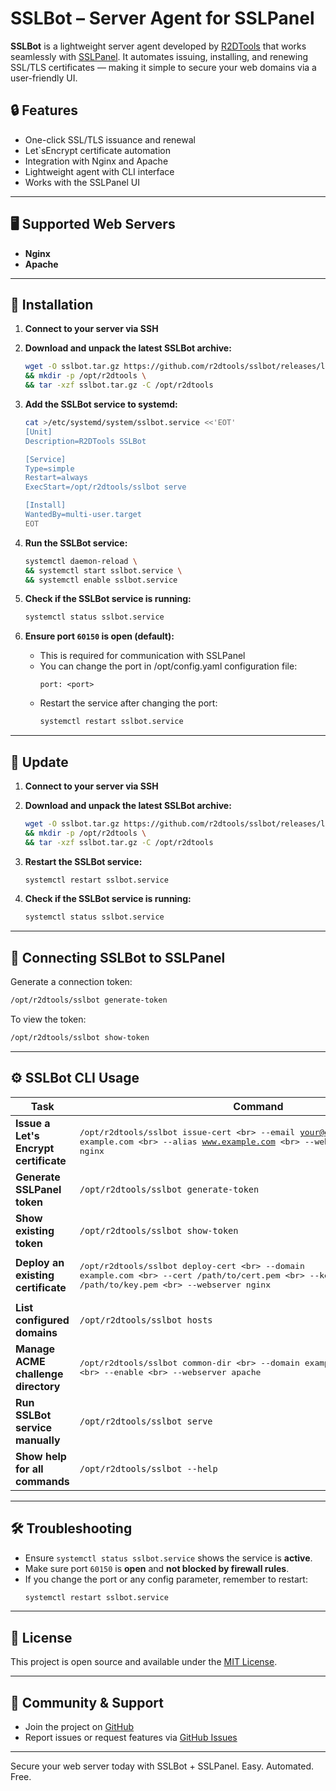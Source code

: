 # SSLBot – Server Agent for SSLPanel

**SSLBot** is a lightweight server agent developed by [R2DTools](https://github.com/r2dtools) that works seamlessly with [SSLPanel](https://github.com/r2dtools/sslpanel). It automates issuing, installing, and renewing SSL/TLS certificates — making it simple to secure your web domains via a user-friendly UI.

## 🔒 Features

- One-click SSL/TLS issuance and renewal
- Let`sEncrypt certificate automation
- Integration with Nginx and Apache
- Lightweight agent with CLI interface
- Works with the SSLPanel UI

---

## 🖥 Supported Web Servers

- **Nginx**
- **Apache**

---

## 🚀 Installation

1. **Connect to your server via SSH**

2. **Download and unpack the latest SSLBot archive:**
   ```bash
   wget -O sslbot.tar.gz https://github.com/r2dtools/sslbot/releases/latest/download/r2dtools-sslbot.tar.gz \
   && mkdir -p /opt/r2dtools \
   && tar -xzf sslbot.tar.gz -C /opt/r2dtools
   ```
3. **Add the SSLBot service to systemd:**
   ```bash
   cat >/etc/systemd/system/sslbot.service <<'EOT'
   [Unit]
   Description=R2DTools SSLBot
   
   [Service]
   Type=simple
   Restart=always
   ExecStart=/opt/r2dtools/sslbot serve
   
   [Install]
   WantedBy=multi-user.target
   EOT
   ```
4. **Run the SSLBot service:**
   ```bash
   systemctl daemon-reload \
   && systemctl start sslbot.service \
   && systemctl enable sslbot.service
   ```
5. **Check if the SSLBot service is running:**
   ```bash
   systemctl status sslbot.service
   ```
6. **Ensure port `60150` is open (default):**
   - This is required for communication with SSLPanel
   - You can change the port in /opt/config.yaml configuration file:
     ```
     port: <port>
     ```
   - Restart the service after changing the port:
     ```bash
     systemctl restart sslbot.service

---

## 🚀 Update

1. **Connect to your server via SSH**

2. **Download and unpack the latest SSLBot archive:**
   ```bash
   wget -O sslbot.tar.gz https://github.com/r2dtools/sslbot/releases/latest/download/r2dtools-sslbot.tar.gz \
   && mkdir -p /opt/r2dtools \
   && tar -xzf sslbot.tar.gz -C /opt/r2dtools
   ```
3. **Restart the SSLBot service:**
   ```bash
   systemctl restart sslbot.service
   ```
5. **Check if the SSLBot service is running:**
   ```bash
   systemctl status sslbot.service

---

## 🔑 Connecting SSLBot to SSLPanel

Generate a connection token:
```bash
/opt/r2dtools/sslbot generate-token
```

To view the token:
```bash
/opt/r2dtools/sslbot show-token
```
---

## ⚙️ SSLBot CLI Usage

| Task | Command |
|------|---------|
| **Issue a Let's Encrypt certificate** | <pre>/opt/r2dtools/sslbot issue-cert \<br>  --email your@email.com \<br>  --domain example.com \<br>  --alias www.example.com \<br>  --webserver nginx</pre> |
| **Generate SSLPanel token** | ```/opt/r2dtools/sslbot generate-token``` |
| **Show existing token** | ```/opt/r2dtools/sslbot show-token``` |
| **Deploy an existing certificate** | <pre>/opt/r2dtools/sslbot deploy-cert \<br>  --domain example.com \<br>  --cert /path/to/cert.pem \<br>  --key /path/to/key.pem \<br>  --webserver nginx</pre> |
| **List configured domains** | ```/opt/r2dtools/sslbot hosts``` |
| **Manage ACME challenge directory** | <pre>/opt/r2dtools/sslbot common-dir \<br>  --domain example.com \<br>  --enable \<br>  --webserver apache</pre> |
| **Run SSLBot service manually** | ```/opt/r2dtools/sslbot serve``` |
| **Show help for all commands** | ```/opt/r2dtools/sslbot --help``` |

---

## 🛠 Troubleshooting

- Ensure `systemctl status sslbot.service` shows the service is **active**.
- Make sure port `60150` is **open** and **not blocked by firewall rules**.
- If you change the port or any config parameter, remember to restart:
  ```bash
  systemctl restart sslbot.service
  ```

---

## 📄 License

This project is open source and available under the [MIT License](LICENSE).

---

## 👥 Community & Support

- Join the project on [GitHub](https://github.com/r2dtools/sslbot)
- Report issues or request features via [GitHub Issues](https://github.com/r2dtools/sslbot/issues)

---

Secure your web server today with SSLBot + SSLPanel. Easy. Automated. Free.
